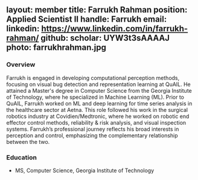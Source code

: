 layout: member
title: Farrukh Rahman
position: Applied Scientist II
handle: Farrukh
email: 
linkedin: https://www.linkedin.com/in/farrukh-rahman/
github:
scholar: UYW3t3sAAAAJ
photo: farrukhrahman.jpg
---

### Overview
Farrukh is engaged in developing computational perception methods, focusing on visual bug detection and representation learning at QuAIL. He attained a Master's degree in Computer Science from the Georgia Institute of Technology, where he specialized in Machine Learning (ML). Prior to QuAIL, Farrukh worked on ML and deep learning for time series analysis in the healthcare sector at Aetna. This role followed his work in the surgical robotics industry at Covidien/Medtronic, where he worked on robotic end effector control methods, reliability & risk analysis, and visual inspection systems. Farrukh’s professional journey reflects his broad interests in perception and control, emphasizing the complementary relationship between the two.
  

### Education
 - MS, Computer Science, Georgia Institute of Technology
